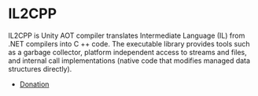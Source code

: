 # IL2CPP
IL2CPP is Unity AOT compiler translates Intermediate Language (IL) from .NET compilers into C ++ code. The executable library provides tools such as a garbage collector, platform independent access to streams and files, and internal call implementations (native code that modifies managed data structures directly).

- [Donation](https://ko-fi.com/glebyoutuber)
